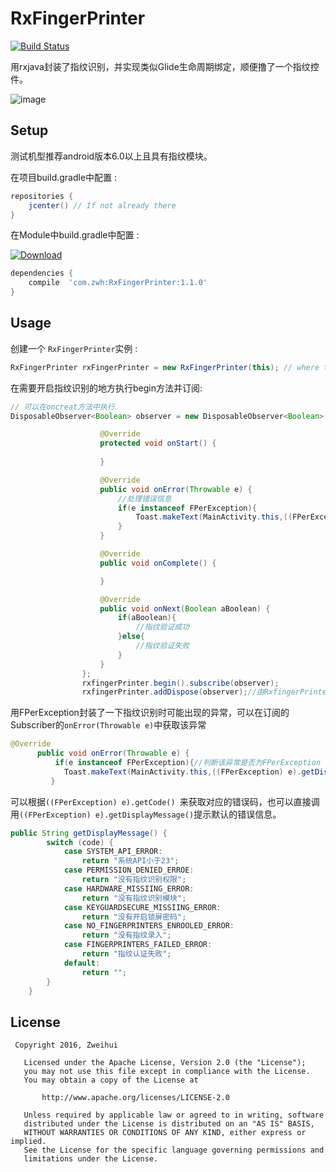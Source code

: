 # RxFingerPrinter

[![Build Status](https://api.travis-ci.org/tbruyelle/RxPermissions.svg?branch=master)](https://travis-ci.org/tbruyelle/RxPermissions)

用rxjava封装了指纹识别，并实现类似Glide生命周期绑定，顺便撸了一个指纹控件。

![image](https://github.com/Zweihui/RxFingerPrinter/blob/master/gif/ScreenShot.gif)

## Setup

测试机型推荐android版本6.0以上且具有指纹模块。

在项目build.gradle中配置 :

```gradle
repositories {
    jcenter() // If not already there
}
```
在Module中build.gradle中配置 :

[ ![Download](https://api.bintray.com/packages/zhangweihui0503/maven/RxFingerPrinter/images/download.svg?version=1.1.0) ](https://bintray.com/zhangweihui0503/maven/RxFingerPrinter/1.1.0/link)
```gradle
dependencies {
    compile  'com.zwh:RxFingerPrinter:1.1.0'
}
```

## Usage

创建一个 `RxFingerPrinter`实例  :

```java
RxFingerPrinter rxFingerPrinter = new RxFingerPrinter(this); // where this is an Activity instance
```
在需要开启指纹识别的地方执行begin方法并订阅:

```java
// 可以在oncreat方法中执行
DisposableObserver<Boolean> observer = new DisposableObserver<Boolean>() {

                    @Override
                    protected void onStart() {
                        
                    }

                    @Override
                    public void onError(Throwable e) {
                        //处理错误信息
                        if(e instanceof FPerException){
                            Toast.makeText(MainActivity.this,((FPerException) e).getDisplayMessage(),Toast.LENGTH_SHORT).show();
                        }
                    }

                    @Override
                    public void onComplete() {

                    }

                    @Override
                    public void onNext(Boolean aBoolean) {
                        if(aBoolean){
                            //指纹验证成功
                        }else{
                            //指纹验证失败
                        }
                    }
                };
                rxfingerPrinter.begin().subscribe(observer);
                rxfingerPrinter.addDispose(observer);//由RxfingerPrinter管理(会在onDestroy()生命周期时自动解除绑定)
```


用FPerException封装了一下指纹识别时可能出现的异常，可以在订阅的Subscriber的`onError(Throwable e)`中获取该异常
```java
@Override
      public void onError(Throwable e) {
          if(e instanceof FPerException){//判断该异常是否为FPerException
            Toast.makeText(MainActivity.this,((FPerException) e).getDisplayMessage(),Toast.LENGTH_SHORT).show();
         }
```
可以根据```((FPerException) e).getCode() ```来获取对应的错误码，也可以直接调用```((FPerException) e).getDisplayMessage()```提示默认的错误信息。
```java
public String getDisplayMessage() {
        switch (code) {
            case SYSTEM_API_ERROR:
                return "系统API小于23";
            case PERMISSION_DENIED_ERROE:
                return "没有指纹识别权限";
            case HARDWARE_MISSIING_ERROR:
                return "没有指纹识别模块";
            case KEYGUARDSECURE_MISSIING_ERROR:
                return "没有开启锁屏密码";
            case NO_FINGERPRINTERS_ENROOLED_ERROR:
                return "没有指纹录入";
            case FINGERPRINTERS_FAILED_ERROR:
                return "指纹认证失败";
            default:
                return "";
        }
    }
 ```
 
 
 ## License
``` 
 Copyright 2016, Zweihui 
  
   Licensed under the Apache License, Version 2.0 (the "License");
   you may not use this file except in compliance with the License.
   You may obtain a copy of the License at 
 
       http://www.apache.org/licenses/LICENSE-2.0 

   Unless required by applicable law or agreed to in writing, software
   distributed under the License is distributed on an "AS IS" BASIS,
   WITHOUT WARRANTIES OR CONDITIONS OF ANY KIND, either express or implied.
   See the License for the specific language governing permissions and
   limitations under the License.
```
